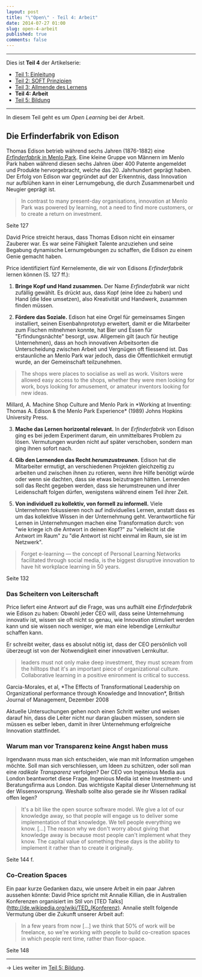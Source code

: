 ```yaml
---
layout: post
title: "\"Open\" - Teil 4: Arbeit"
date: 2014-07-27 01:00
slug: open-4-arbeit
published: true
comments: false
---
```


***

Dies ist **Teil 4** der Artikelserie:

* [Teil 1: Einleitung](/blog/open-1-einleitung/)
* [Teil 2: SOFT Prinzipien](/blog/open-2-soft-prinzipien/)
* [Teil 3: Allmende des Lernens](/blog/open-3-allmende-des-lernens/)
* **Teil 4: Arbeit**
* [Teil 5: Bildung](/blog/open-5-bildung/)

***

In diesem Teil geht es um *Open Learning* bei der Arbeit.


## Die Erfinderfabrik von Edison

Thomas Edison betrieb während sechs Jahren (1876-1882) eine [*Erfinderfabrik* in Menlo Park](http://edison.rutgers.edu/inventionfactory.htm). Eine kleine Gruppe von Männern im Menlo Park haben während diesen sechs Jahren über 400 Patente angemeldet und Produkte hervorgebracht, welche das 20. Jahrhundert geprägt haben. Der Erfolg von Edison war gegründet auf der Erkenntnis, dass Innovation nur aufblühen kann in einer Lernumgebung, die durch Zusammenarbeit und Neugier geprägt ist.

> In contrast to many present-day organisations, innovation at Menlo Park was powered by learning, not a need to find more customers, or to create a return on investment.
<footer><i class="fa fa-book"></i> Seite 127</footer>

David Price streicht heraus, dass Thomas Edison nicht ein einsamer Zauberer war. Es war seine Fähigkeit Talente anzuziehen und seine Begabung dynamische Lernumgebungen zu schaffen, die Edison zu einem Genie gemacht haben.

Price identifiziert fünf Kernelemente, die wir von Edisons *Erfinderfabrik* lernen können (S. 127 ff.):

1. **Bringe Kopf und Hand zusammen.** Der Name *Erfinderfabrik* war nicht zufällig gewählt. Es drückt aus, dass Kopf (eine Idee zu haben) und Hand (die Idee umsetzen), also Kreativität und Handwerk, zusammen finden müssen.  

2. **Fördere das Soziale.** Edison hat eine Orgel für gemeinsames Singen installiert, seinen Eisenbahnprototyp erweitert, damit er die Mitarbeiter zum Fischen mitnehmen konnte, hat Bier und Essen für "Erfindungsnächte" besorgt, usw. Allgemein gilt (auch für heutige Unternehmen), dass an hoch innovativen Arbeitsorten die Unterscheidung zwischen Arbeit und Vergnügen oft fliessend ist. Das erstaunliche an Menlo Park war jedoch, dass die Öffentlichkeit ermutigt wurde, an der Gemeinschaft teilzunehmen.
> The shops were places to socialise as well as work. Visitors were allowed easy access to the shops, whether they were men looking for work, boys looking for amusement, or amateur inventors looking for new ideas.
<footer>Millard, A. Machine Shop Culture and Menlo Park in *Working at Inventing: Thomas A. Edison & the Menlo Park Experience* (1989) Johns Hopkins University Press.</footer>

3. **Mache das Lernen horizontal relevant.** In der *Erfinderfabrik* von Edison ging es bei jedem Experiment darum, ein unmittelbares Problem zu lösen. Vermutungen wurden nicht auf später verschoben, sondern man ging ihnen sofort nach.

4. **Gib den Lernenden das Recht *herumzustreunen*.** Edison hat die Mitarbeiter ermutigt, an verschiedenen Projekten gleichzeitig zu arbeiten und zwischen ihnen zu rotieren, wenn ihre Hilfe benötigt würde oder wenn sie dachten, dass sie etwas beizutragen hätten. Lernenden soll das Recht gegeben werden, dass sie herumstreunen und ihrer Leidenschaft folgen dürfen, wenigstens während einem Teil ihrer Zeit.

5. **Von individuell zu kollektiv, von formell zu informell.** Viele Unternehmen fokussieren noch auf individuelles Lernen, anstatt dass es um das kollektive Wissen in der Unternehmung geht. Verantwortliche für Lernen in Unternehmungen machen eine Transformation durch: von "wie kriege ich die Antwort in deinen Kopf?" zu "vielleicht ist die Antwort im Raum" zu "die Antwort ist nicht einmal im Raum, sie ist im Netzwerk". 
> Forget e-learning &mdash; the concept of Personal Learning Networks facilitated through social media, is the biggest disruptive innovation to have hit workplace learning in 50 years.
<footer><i class="fa fa-book"></i> Seite 132</footer>


### Das Scheitern von Leiterschaft

Price liefert eine Antwort auf die Frage, was uns aufhält eine *Erfinderfabrik* wie Edison zu haben: Obwohl jeder CEO will, dass seine Unternehmung innovativ ist, wissen sie oft nicht so genau, wie Innovation stimuliert werden kann und sie wissen noch weniger, wie man eine lebendige Lernkultur schaffen kann.  

Er schreibt weiter, dass es absolut nötig ist, dass der CEO persönlich voll überzeugt ist von der Notwendigkeit einer innovativen Lernkultur.

> leaders must not only make deep investment, they must scream from the hilltops that it's an important piece of organizational culture. Collaborative learning in a positive enironment is critical to success.
<footer>Garcia-Morales, et al, *The Effects of Transformational Leadership on Organizational performance through Knowledge and Innovation*, British Journal of Management, Dezember 2008</footer>

Aktuelle Untersuchungen gehen noch einen Schritt weiter und weisen darauf hin, dass die Leiter nicht nur daran glauben müssen, sondern sie müssen es selber leben, damit in ihrer Unternehmung erfolgreiche Innovation stattfindet.


### Warum man vor Transparenz keine Angst haben muss

Irgendwann muss man sich entscheiden, wie man mit Information umgehen möchte. Soll man sich verschliessen, um Ideen zu schützen, oder soll man eine *radikale Transparenz* verfolgen? Der CEO von Ingenious Media aus London beantwortet diese Frage. Ingenious Media ist eine Investment- und Beratungsfirma aus London. Das wichtigste Kapital dieser Unternehmung ist der Wissensvorsprung. Weshalb sollte also gerade sie ihr Wissen radikal offen legen?

> It's a bit like the open source software model. We give a lot of our knowledge away, so that people will engage us to deliver some implementation of that knowledge. We tell people everything we know. [...] The reason why we don't worry about giving that knowledge away is because most people can't implement what they know. The capital value of something these days is the ability to implement it rather than to create it originally.
<footer><i class="fa fa-book"></i> Seite 144 f.</footer>


### Co-Creation Spaces

Ein paar kurze Gedanken dazu, wie unsere Arbeit in ein paar Jahren aussehen könnte: David Price spricht mit Annalie Killian, die in Australien Konferenzen organisiert im Stil von [TED Talks](http://de.wikipedia.org/wiki/TED_(Konferenz). Annalie stellt folgende Vermutung über die Zukunft unserer Arbeit auf:

> In a few years from now [...] we think that 50% of work will be freelance, so we're working with people to build co-creation spaces in which people rent time, rather than floor-space.
<footer><i class="fa fa-book"></i> Seite 148</footer>

***

&rarr; Lies weiter im [Teil 5: Bildung](/blog/open-5-bildung/).


